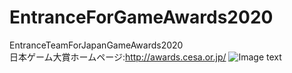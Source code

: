 # EntranceForGameAwards2020
EntranceTeamForJapanGameAwards2020
<br> 日本ゲーム大賞ホームページ:http://awards.cesa.or.jp/
![Image text](https://raw.githubusercontent.com/rapidsotaku/EntranceForGameAward2020/8de0d51a600ea4a62b062ce848c5ec01eb55a6f5/EntranceLogo.jpg)
